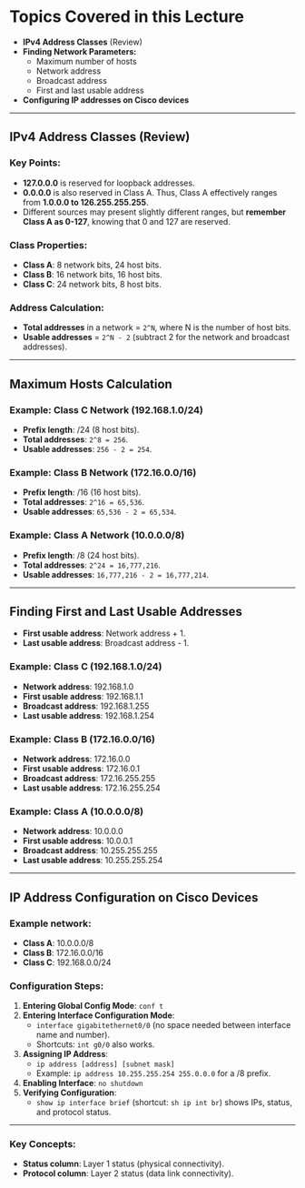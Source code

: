 # Topics Covered in this Lecture

- **IPv4 Address Classes** (Review)
- **Finding Network Parameters:**
  - Maximum number of hosts
  - Network address
  - Broadcast address
  - First and last usable address
- **Configuring IP addresses on Cisco devices**

---

## IPv4 Address Classes (Review)

### Key Points:
- **127.0.0.0** is reserved for loopback addresses.
- **0.0.0.0** is also reserved in Class A. Thus, Class A effectively ranges from **1.0.0.0 to 126.255.255.255**.
- Different sources may present slightly different ranges, but **remember Class A as 0-127**, knowing that 0 and 127 are reserved.

### Class Properties:
- **Class A**: 8 network bits, 24 host bits.
- **Class B**: 16 network bits, 16 host bits.
- **Class C**: 24 network bits, 8 host bits.

### Address Calculation:
- **Total addresses** in a network = `2^N`, where N is the number of host bits.
- **Usable addresses** = `2^N - 2` (subtract 2 for the network and broadcast addresses).

---

## Maximum Hosts Calculation

### Example: Class C Network (192.168.1.0/24)
- **Prefix length**: /24 (8 host bits).
- **Total addresses**: `2^8 = 256`.
- **Usable addresses**: `256 - 2 = 254`.

### Example: Class B Network (172.16.0.0/16)
- **Prefix length**: /16 (16 host bits).
- **Total addresses**: `2^16 = 65,536`.
- **Usable addresses**: `65,536 - 2 = 65,534`.

### Example: Class A Network (10.0.0.0/8)
- **Prefix length**: /8 (24 host bits).
- **Total addresses**: `2^24 = 16,777,216`.
- **Usable addresses**: `16,777,216 - 2 = 16,777,214`.

---

## Finding First and Last Usable Addresses

- **First usable address**: Network address + 1.
- **Last usable address**: Broadcast address - 1.

### Example: Class C (192.168.1.0/24)
- **Network address**: 192.168.1.0
- **First usable address**: 192.168.1.1
- **Broadcast address**: 192.168.1.255
- **Last usable address**: 192.168.1.254

### Example: Class B (172.16.0.0/16)
- **Network address**: 172.16.0.0
- **First usable address**: 172.16.0.1
- **Broadcast address**: 172.16.255.255
- **Last usable address**: 172.16.255.254

### Example: Class A (10.0.0.0/8)
- **Network address**: 10.0.0.0
- **First usable address**: 10.0.0.1
- **Broadcast address**: 10.255.255.255
- **Last usable address**: 10.255.255.254

---

## IP Address Configuration on Cisco Devices

### Example network:
- **Class A**: 10.0.0.0/8
- **Class B**: 172.16.0.0/16
- **Class C**: 192.168.0.0/24

### Configuration Steps:

1. **Entering Global Config Mode**: `conf t`
2. **Entering Interface Configuration Mode**:
   - `interface gigabitethernet0/0` (no space needed between interface name and number).
   - Shortcuts: `int g0/0` also works.
3. **Assigning IP Address**: 
   - `ip address [address] [subnet mask]`
   - Example: `ip address 10.255.255.254 255.0.0.0` for a /8 prefix.
4. **Enabling Interface**: `no shutdown`
5. **Verifying Configuration**: 
   - `show ip interface brief` (shortcut: `sh ip int br`) shows IPs, status, and protocol status.

---

### Key Concepts:
- **Status column**: Layer 1 status (physical connectivity).
- **Protocol column**: Layer 2 status (data link connectivity).
